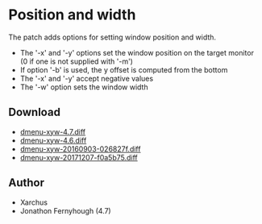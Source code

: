 Position and width
==================

The patch adds options for setting window position and width.
    
* The '-x' and '-y' options set the window position on the target monitor (0 if one is not supplied with '-m')
* If option '-b' is used, the y offset is computed from the bottom
* The '-x' and '-y' accept negative values
* The '-w' option sets the window width

Download
--------
* [dmenu-xyw-4.7.diff](dmenu-xyw-4.7.diff)
* [dmenu-xyw-4.6.diff](dmenu-xyw-4.6.diff)
* [dmenu-xyw-20160903-026827f.diff](dmenu-xyw-20160903-026827f.diff)
* [dmenu-xyw-20171207-f0a5b75.diff](dmenu-xyw-20171207-f0a5b75.diff)

Author
------
* Xarchus
* Jonathon Fernyhough <jonathon at manjaro_dot_org> (4.7)

